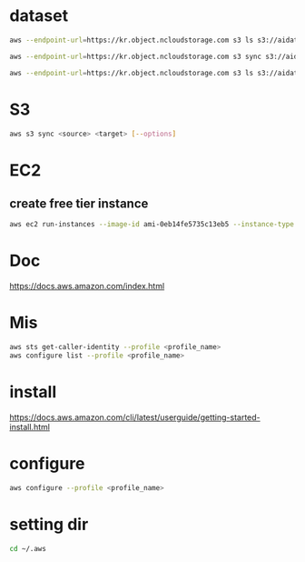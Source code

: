 # dataset
```bash
aws --endpoint-url=https://kr.object.ncloudstorage.com s3 ls s3://aidata-2021-01-052/"088.주차 공간 탐색을 위한 차량 관점 복합 데이터"/05.초기데이터/1.Dataset/
```
```bash
aws --endpoint-url=https://kr.object.ncloudstorage.com s3 sync s3://aidata-2021-01-052/"088.주차 공간 탐색을 위한 차량 관점 복합 데이터"/05.초기데이터/1.Dataset/ /home/s/Downloads
```
```bash
aws --endpoint-url=https://kr.object.ncloudstorage.com s3 ls s3://aidata-2021-01-052/"088.주차 공간 탐색을 위한 차량 관점 복합 데이터"/05.초기데이터/1.Dataset/ | grep PRE | wc -l
```


# S3
```bash
aws s3 sync <source> <target> [--options]
```


# EC2
## create free tier instance
```bash
aws ec2 run-instances --image-id ami-0eb14fe5735c13eb5 --instance-type t2.micro --key-name <key pairs>
```

# Doc
https://docs.aws.amazon.com/index.html


# Mis
```bash
aws sts get-caller-identity --profile <profile_name>
aws configure list --profile <profile_name>
```

# install
https://docs.aws.amazon.com/cli/latest/userguide/getting-started-install.html

# configure
```bash
aws configure --profile <profile_name>
```

# setting dir
```bash
cd ~/.aws
```
